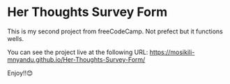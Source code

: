# Her Thoughts Survey Form

This is my second project from freeCodeCamp.
Not prefect but it functions wells.

You can see the project live at the following URL:
https://mosikili-mnyandu.github.io/Her-Thoughts-Survey-Form/

Enjoy!!😊
